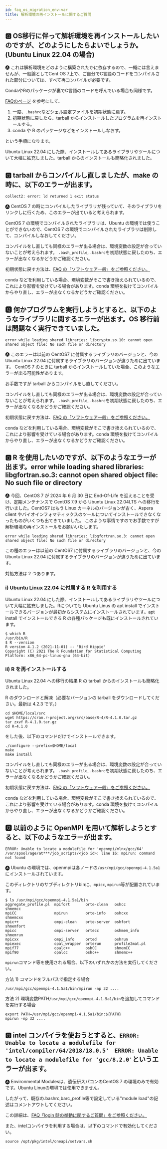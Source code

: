 ```yaml
---
id: faq_os_migration_env-var
title: 解析環境の再インストールに関するご質問
---
```



## &#x1F180; OS移行に伴って解析環境を再インストールしたいのですが、どのようにしたらよいでしょうか。(Ubuntu Linux 22.04 の場合)

&#x1F150; これは解析環境をどのように構築されたかに依存するので、一概には言えませんが、一般論としてCent OS 7上で、ご自分でC言語のコードをコンパイルされた部分については、すべて再コンパイルが必要です。

CondaやRのパッケージが裏でC言語のコードを呼んでいる場合も同様です。

[<u>FAQのページ</u>](/faq/faq_software/#ubuntu-initialization)
を参考にして、
1. 一度、`.bashrc`などシェル設定ファイルを初期状態に戻す。
2. 初期状態に戻したら、tarball からインストールしたプログラムを再インストールする。
3. conda や R のパッケージなどをインストールしなおす。

という手順になります。

Ubuntu Linux 22.04 にした際、インストールしてあるライブラリやツールについて大幅に拡充しました。tarball からのインストールも簡略化されました。



## &#x1F180; tarball からコンパイルし直しましたが、make の時に、以下のエラーが出ます。
```
collect2: error: ld returned 1 exit status
```


&#x1F150; CentOS 7 の時にコンパイルしたライブラリが残っていて、そのライブラリをリンクしに行くため、このエラーが出ていると考えられます。

CentOS 7 の環境でコンパイルされたライブラリは、Ubuntu の環境では使うことができないので、CentOS 7 の環境でコンパイルされたライブラリは削除して、コンパイルしなおしてください。

コンパイルをし直しても同様のエラーが出る場合は、環境変数の設定が合っていないことが考えられます。 `.bash_profile`, `.bashrc`を初期状態に戻したのち、エラーが出なくなるかどうかご確認ください。

初期状態に戻す方法は、[<u>FAQ の「ソフトウェア一般」をご参照ください。</u>](/faq/faq_software#ubuntu-initialization)

conda などを利用している場合、環境変数がそこで書き換えられているので、これにより影響を受けている場合があります。conda 環境を抜けてコンパイルからやり直し、エラーが出なくなるかどうかご確認ください。


## &#x1F180; 何かプログラムを実行しようとすると、以下のようなライブラリに関するエラーが出ます。OS 移行前は問題なく実行できていました。
```
error while loading shared libraries: libcrypto.so.10: cannot open shared object file: No such file or directory
```

&#x1F150; このエラーは以前の CentOS7 に付属するライブラリのバージョンと、今の Ubuntu Linux 22.04 に付属するライブラリのバージョンが違うために出ています。
CentOS 7 のときに tarball からインストールしていた場合、このようなエラーが出る可能性があります。

お手数ですが tarball からコンパイルをし直してください。

コンパイルをし直しても同様のエラーが出る場合は、環境変数の設定が合っていないことが考えられます。 `.bash_profile`, `.bashrc`を初期状態に戻したのち、エラーが出なくなるかどうかご確認ください。

初期状態に戻す方法は、[<u>FAQ の「ソフトウェア一般」をご参照ください。</u>](/faq/faq_software#ubuntu-initialization)

conda などを利用している場合、環境変数がそこで書き換えられているので、これにより影響を受けている場合があります。conda 環境を抜けてコンパイルからやり直し、エラーが出なくなるかどうかご確認ください。


## &#x1F180; R を使用したいのですが、以下のようなエラーが出ます。error while loading shared libraries: libgfortran.so.3: cannot open shared object file: No such file or directory

&#x1F150; 今回、CentOS 7 が 2024 年 6 月 30 日に End-Of-Life を迎えることを受け、定期メンテナンスで CentOS
7.9 から Ubuntu Linux 22.04LTS
への移行を行いました。CentOS7 はもう Linux カーネルのバージョンが古く、Aspera
client やバイオインフォマティックスのツールについてインストールできなくなったものがいくつも出てきていました。
このような事情ですのでお手数ですが解析環境の再インストールをお願いいたします。

```
error while loading shared libraries: libgfortran.so.3: cannot open shared object file: No such file or directory
```

この種のエラーは以前の CentOS7 に付属するライブラリのバージョンと、今の Ubuntu Linux
22.04 に付属するライブラリのバージョンが違うために出ています。

対処方法は 2 つあります。

### i) Ubuntu Linux 22.04 に付属する R を利用する

Ubuntu Linux 22.04 にした際、インストールしてあるライブラリやツールについて大幅に拡充しました。Rについても Ubuntu
Linus の apt install でインストールできるバージョンが最初からシステムにインストールされています。apt
install でインストールできる R の各種パッケージも既にインストールされています。

```
$ which R
/usr/bin/R
$ R --version
R version 4.1.2 (2021-11-01) -- "Bird Hippie"
Copyright (C) 2021 The R Foundation for Statistical Computing
Platform: x86_64-pc-linux-gnu (64-bit)
```

### ii) R を再インストールする

Ubuntu Linux 22.04 への移行の結果 R の tarball からのインストールも簡略化されました。

R のダウンロードと解凍（必要なバージョンの tarball をダウンロードしてください。最新は 4.2.3 です。）

```
cd $HOME/local/src
wget https://cran.r-project.org/src/base/R-4/R-4.1.0.tar.gz
tar zxvf R-4.1.0.tar.gz
cd R-4.1.0
```

をした後、以下のコマンドだけでインストールできます。

```
./configure --prefix=$HOME/local
make
make install
```

コンパイルをし直しても同様のエラーが出る場合は、環境変数の設定が合っていないことが考えられます。 `.bash_profile`, `.bashrc`を初期状態に戻したのち、エラーが出なくなるかどうかご確認ください。

初期状態に戻す方法は、[<u>FAQ の「ソフトウェア一般」をご参照ください。</u>](/faq/faq_software#ubuntu-initialization)

conda などを利用している場合、環境変数がそこで書き換えられているので、これにより影響を受けている場合があります。conda 環境を抜けてコンパイルからやり直し、エラーが出なくなるかどうかご確認ください。


## &#x1F180; 以前のように OpenMPI を用いて解析しようとすると、以下のようなエラーが出ます。
```
ERROR: Unable to locate a modulefile for 'openmpi/mlnx/gcc/64'
/var/spool/age/at***/job_scripts/<job id>: line 16: mpirun: command not found
```

&#x1F150; Ubuntu の環境では、openmpiは各ノードの`/usr/mpi/gcc/openmpi-4.1.5a1`にインストールされています。

このディレクトリのサブディレクトリbinに、`mpicc`, `mpirun`等が配置されています。

```
$ ls /usr/mpi/gcc/openmpi-4.1.5a1/bin
aggregate_profile.pl  mpifort       orte-clean   oshcc           shmemcc
mpiCC                 mpirun        orte-info    oshcxx          shmemcxx
mpic++                ompi-clean    orte-server  oshfort         shmemfort
mpicc                 ompi-server   ortecc       oshmem_info     shmemrun
mpicxx                ompi_info     orted        oshrun
mpiexec               opal_wrapper  orterun      profile2mat.pl
mpif77                opalc++       oshCC        shmemCC
mpif90                opalcc        oshc++       shmemc++
```

`mpirun`コマンド等を使用される場合、以下のいずれかの方法を実行してください。


方法 1) コマンドをフルパスで指定する場合

```
/usr/mpi/gcc/openmpi-4.1.5a1/bin/mpirun -np 32 ....
```

方法 2) 環境変数PATH`/usr/mpi/gcc/openmpi-4.1.5a1/bin`を追加してコマンドを実行する場合
```
export PATH=/usr/mpi/gcc/openmpi-4.1.5a1/bin:${PATH}
mpirun -np 32 ....
```


## &#x1F180; intel コンパイラを使おうとすると、`ERROR: Unable to locate a modulefile for 'intel/compiler/64/2018/18.0.5'　ERROR: Unable to locate a modulefile for 'gcc/8.2.0'`というエラーが出ます。

&#x1F150; Environmental Modulesは、遺伝研スパコンのCentOS 7 の環境のみで有効です。Ubuntu Linuxの環境では使用できません。

したがって、既存の.bashrc,barc_profile等で設定している"module load"の記述はコメントアウトしてください。

この詳細は、[<u>FAQ「login 時の挙動に関するご質問」をご参照ください。</u>](/faq/faq_os_migration_login/#module_load)


また、intelコンパイラを利用する場合は、以下のコマンドで有効化してください。

```
source /opt/pkg/intel/oneapi/setvars.sh
```
